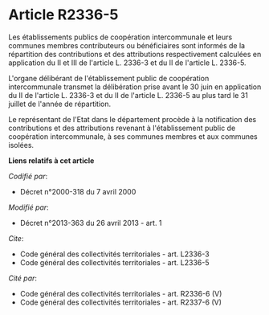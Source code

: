 # Article R2336-5

Les établissements publics de coopération intercommunale et leurs communes membres contributeurs ou bénéficiaires sont
informés de la répartition des contributions et des attributions respectivement calculées en application du II et III de
l'article L. 2336-3 et du II de l'article L. 2336-5. 

L'organe délibérant de l'établissement public de coopération intercommunale transmet la délibération prise avant le 30 juin
en application du II de l'article L. 2336-3 et du II de l'article L. 2336-5 au plus tard le 31 juillet de l'année de
répartition. 

Le représentant de l'Etat dans le département procède à la notification des contributions et des attributions revenant à
l'établissement public de coopération intercommunale, à ses communes membres et aux communes isolées.

**Liens relatifs à cet article**

_Codifié par_:

  - Décret n°2000-318 du 7 avril 2000

_Modifié par_:

  - Décret n°2013-363 du 26 avril 2013 - art. 1

_Cite_:

  - Code général des collectivités territoriales - art. L2336-3
  - Code général des collectivités territoriales - art. L2336-5

_Cité par_:

  - Code général des collectivités territoriales - art. R2336-6 (V)
  - Code général des collectivités territoriales - art. R2337-6 (V)
